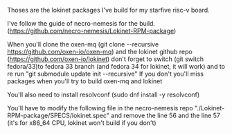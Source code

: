 Thoses are the lokinet packages I've build for my starfive risc-v board.

I've follow the guide of necro-nemesis for the build. (https://github.com/necro-nemesis/Lokinet-RPM-package) 

When you'll clone the oxen-mq (git clone --recursive https://github.com/oxen-io/oxen-mq) and the lokinet github repo (https://github.com/oxen-io/lokinet) don't forget to switch (git switch fedora/33)to fedora 33 branch (and fedora 34 for lokinet, it will work) and to re run "git submodule update init --recursive" If you don't you'll miss packages when you'll try to build oxen-mq and lokinet

You'll also need to install resolvconf (sudo dnf install -y resolvconf)

You'll have to modify the following file in the necro-nemesis repo "./Lokinet-RPM-package/SPECS/lokinet.spec" and remove the line 56 and the line 57 (it's for x86_64 CPU, lokinet won't build if you don't)



